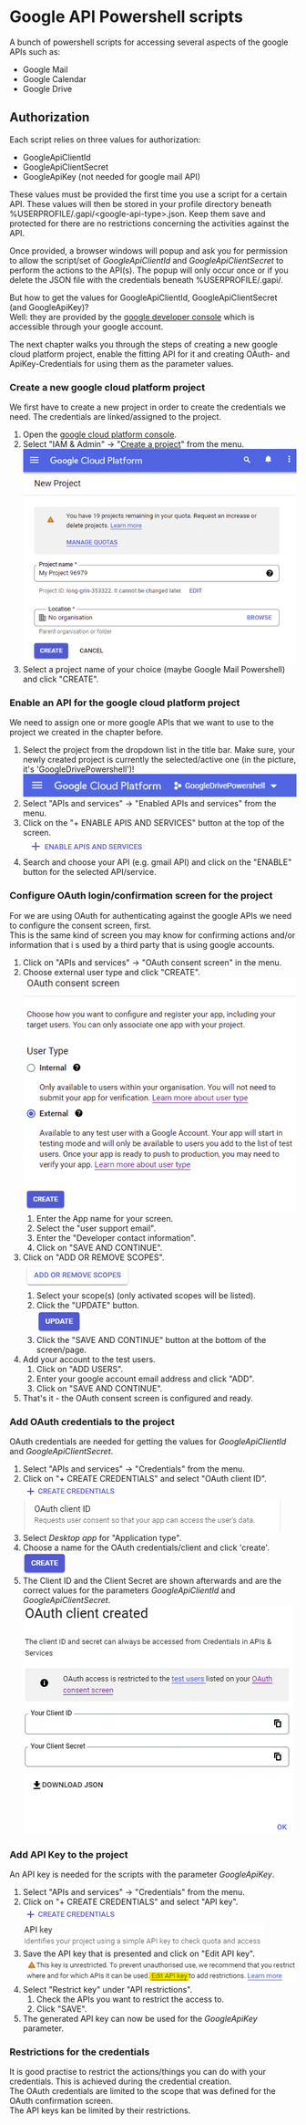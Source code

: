 # Google API Powershell scripts

A bunch of powershell scripts for accessing several aspects of the google APIs such as:  
* Google Mail
* Google Calendar
* Google Drive


## Authorization
Each script relies on three values for authorization:  
* GoogleApiClientId
* GoogleApiClientSecret
* GoogleApiKey (not needed for google mail API)

These values must be provided the first time you use a script for a certain API. These values will then be stored in your profile directory beneath %USERPROFILE/.gapi/\<google-api-type>.json. Keep them save and protected for there are no restrictions concerning the activities against the API.  

Once provided, a browser windows will popup and ask you for permission to allow the script/set of *GoogleApiClientId* and *GoogleApiClientSecret* to perform the actions to the API(s). The popup will only occur once or if you delete the JSON file with the credentials beneath %USERPROFILE/.gapi/.

But how to get the values for GoogleApiClientId, GoogleApiClientSecret (and GoogleApiKey)?  
Well: they are provided by the [google developer console](https://foo.bar) which is accessible through your google account.  

The next chapter walks you through the steps of creating a new google cloud platform project, enable the fitting API for it and creating OAuth- and ApiKey-Credentials for using them as the parameter values.

### Create a new google cloud platform project
We first have to create a new project in order to create the credentials we need. The credentials are linked/assigned to the project.

1. Open the [google cloud platform console](https://console.cloud.google.com/welcome).
2. Select "IAM & Admin" -> "[Create a project](https://console.cloud.google.com/projectcreate)" from the menu.  
![Create new google project](./doc/create-google-project.gif)
3. Select a project name of your choice (maybe Google Mail Powershell) and click "CREATE".

### Enable an API for the google cloud platform project
We need to assign one or more google APIs that we want to use to the project we created in the chapter before. 

1. Select the project from the dropdown list in the title bar. Make sure, your newly created project is currently the selected/active one (in the picture, it's 'GoogleDrivePowershell')!  
![Google Projects Header bar with project dropdown combobox visible](./doc/google-cloud-project-dropdown.gif)
2. Select "APIs and services" -> "Enabled APIs and services" from the menu.
3. Click on the "+ ENABLE APIS AND SERVICES" button at the top of the screen.  
![Button '+ enable APIs and services'](./doc/enable-apis-services.gif)
4. Search and choose your API (e.g. gmail API) and click on the "ENABLE" button for the selected API/service.

### Configure OAuth login/confirmation screen for the project
For we are using OAuth for authenticating against the google APIs we need to configure the consent screen, first.  
This is the same kind of screen you may know for confirming actions and/or information that i s used by a third party that is using google accounts.  

1. Click on "APIs and services" -> "OAuth consent screen" in the menu.
2. Choose external user type and click "CREATE".  
![Create OAuth consent screen welcome page](./doc/oauth-consent-screen.gif)
   1. Enter the App name for your screen.
   2. Select the "user support email".
   3. Enter the "Developer contact information".
   4. Click on "SAVE AND CONTINUE".
3. Click on "ADD OR REMOVE SCOPES".  
![Add or remove scopes](./doc/add-remove-scopes.gif)
   1. Select your scope(s) (only activated scopes will be listed).
   2. Click the "UPDATE" button.  
   ![Update button](./doc/update.gif)
   3. Click the "SAVE AND CONTINUE" button at the bottom of the screen/page.
4. Add your account to the test users.
   1. Click on "ADD USERS".
   2. Enter your google account email address and click "ADD".
   3. Click on "SAVE AND CONTINUE".
5. That's it - the OAuth consent screen is configured and ready.

### Add OAuth credentials to the project
OAuth credentials are needed for getting the values for *GoogleApiClientId* and *GoogleApiClientSecret*.  

1. Select "APIs and services" -> "Credentials" from the menu.
2. Click on "+ CREATE CREDENTIALS" and select "OAuth client ID".  
![Create credentials button](./doc/create-credentials.gif)  
![Oauth client id entry](./doc/oauth-client-id.gif)
3. Select *Desktop app* for "Application type".
4. Choose a name for the OAuth credentials/client and click 'create'.  
![Button create](./doc/create.gif)
5. The Client ID and the Client Secret are shown afterwards and are the correct values for the parameters *GoogleApiClientId* and *GoogleApiClientSecret*.  
![Dialog with GoogleApiClientId and GoogleApiClientSecret](./doc/oauth-created.gif)

### Add API Key to the project
An API key is needed for the scripts with the parameter *GoogleApiKey*.
1. Select "APIs and services" -> "Credentials" from the menu.
2. Click on "+ CREATE CREDENTIALS" and select "API key".  
![Create credentials button](./doc/create-credentials.gif)  
![API key entry](./doc/api-key.gif)
3. Save the API key that is presented and click on "Edit API key".  
![foo](./doc/edit-api-key.gif)
4. Select "Restrict key" under "API restrictions".
   1. Check the APIs you want to restrict the access to.
   2. Click "SAVE".
5. The generated API key can now be used for the *GoogleApiKey* parameter.

### Restrictions for the credentials
It is good practise to restrict the actions/things you can do with your credentials. This is achieved during the credential creation.  
The OAuth credentials are limited to the scope that was defined for the OAuth confirmation screen.  
The API keys kan be limited by their restrictions.